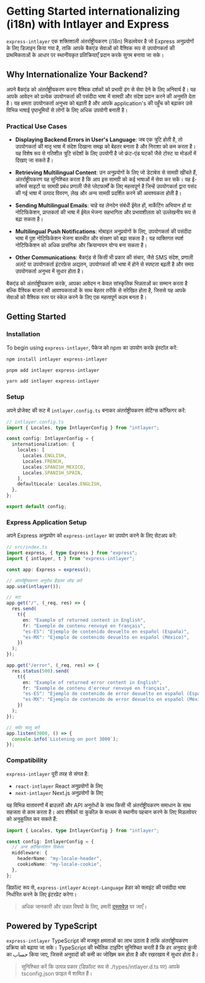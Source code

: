 # Getting Started internationalizing (i18n) with Intlayer and Express

`express-intlayer` एक शक्तिशाली अंतर्राष्ट्रीयकरण (i18n) मिडलवेयर है जो Express अनुप्रयोगों के लिए डिज़ाइन किया गया है, ताकि आपके बैकएंड सेवाओं को वैश्विक रूप से उपयोगकर्ता की प्राथमिकताओं के आधार पर स्थानीयकृत प्रतिक्रियाएँ प्रदान करके सुगम बनाया जा सके।

## Why Internationalize Your Backend?

अपने बैकएंड को अंतर्राष्ट्रीयकरण करना वैश्विक दर्शकों को प्रभावी ढंग से सेवा देने के लिए अनिवार्य है। यह आपके आवेदन को प्रत्येक उपयोगकर्ता की पसंदीदा भाषा में सामग्री और संदेश प्रदान करने की अनुमति देता है। यह क्षमता उपयोगकर्ता अनुभव को बढ़ाती है और आपके application's की पहुँच को बढ़ाकर उसे विभिन्न भाषाई पृष्ठभूमियों से लोगों के लिए अधिक उपयोगी बनाती है।

### Practical Use Cases

- **Displaying Backend Errors in User's Language**: जब एक त्रुटि होती है, तो उपयोगकर्ता की मातृ भाषा में संदेश दिखाना समझ को बेहतर बनाता है और निराशा को कम करता है। यह विशेष रूप से गतिशील त्रुटि संदेशों के लिए उपयोगी है जो फ्रंट-एंड घटकों जैसे टोस्ट या मोडलों में दिखाए जा सकते हैं।

- **Retrieving Multilingual Content**: उन अनुप्रयोगों के लिए जो डेटाबेस से सामग्री खींचते हैं, अंतर्राष्ट्रीयकरण यह सुनिश्चित करता है कि आप इस सामग्री को कई भाषाओं में सेवा कर सकें। यह ई-कॉमर्स साइटों या सामग्री प्रबंध प्रणाली जैसे प्लेटफार्मों के लिए महत्वपूर्ण है जिन्हें उपयोगकर्ता द्वारा पसंद की गई भाषा में उत्पाद विवरण, लेख और अन्य सामग्री प्रदर्शित करने की आवश्यकता होती है।

- **Sending Multilingual Emails**: चाहे वह लेनदेन संबंधी ईमेल हों, मार्केटिंग अभियान हों या नोटिफिकेशन, प्राप्तकर्ता की भाषा में ईमेल भेजना सहभागिता और प्रभावशीलता को उल्लेखनीय रूप से बढ़ा सकता है।

- **Multilingual Push Notifications**: मोबाइल अनुप्रयोगों के लिए, उपयोगकर्ता की पसंदीदा भाषा में पुश नोटिफिकेशन भेजना बातचीत और संरक्षण को बढ़ा सकता है। यह व्यक्तिगत स्पर्श नोटिफिकेशन को अधिक प्रासंगिक और क्रियान्वयन योग्य बना सकता है।

- **Other Communications**: बैकएंड से किसी भी प्रकार की संचार, जैसे SMS संदेश, प्रणाली अलर्ट या उपयोगकर्ता इंटरफ़ेस अद्यतन, उपयोगकर्ता की भाषा में होने से स्पष्टता बढ़ती है और समग्र उपयोगकर्ता अनुभव में सुधार होता है।

बैकएंड को अंतर्राष्ट्रीयकरण करके, आपका आवेदन न केवल सांस्कृतिक भिन्नताओं का सम्मान करता है बल्कि वैश्विक बाजार की आवश्यकताओं के साथ बेहतर तरीके से संरेखित होता है, जिससे यह आपके सेवाओं को वैश्विक स्तर पर स्केल करने के लिए एक महत्वपूर्ण कदम बनता है।

## Getting Started

### Installation

To begin using `express-intlayer`, पैकेज को npm का उपयोग करके इंस्टॉल करें:

```bash
npm install intlayer express-intlayer
```

```bash
pnpm add intlayer express-intlayer
```

```bash
yarn add intlayer express-intlayer
```

### Setup

अपने प्रोजेक्ट की रूट में `intlayer.config.ts` बनाकर अंतर्राष्ट्रीयकरण सेटिंग्स कॉन्फ़िगर करें:

```typescript
// intlayer.config.ts
import { Locales, type IntlayerConfig } from "intlayer";

const config: IntlayerConfig = {
  internationalization: {
    locales: [
      Locales.ENGLISH,
      Locales.FRENCH,
      Locales.SPANISH_MEXICO,
      Locales.SPANISH_SPAIN,
    ],
    defaultLocale: Locales.ENGLISH,
  },
};

export default config;
```

### Express Application Setup

अपने Express अनुप्रयोग को `express-intlayer` का उपयोग करने के लिए सेटअप करें:

```typescript
// src/index.ts
import express, { type Express } from "express";
import { intlayer, t } from "express-intlayer";

const app: Express = express();

// अंतर्राष्ट्रीयकरण अनुरोध हैंडलर लोड करें
app.use(intlayer());

// रूट
app.get("/", (_req, res) => {
  res.send(
    t({
      en: "Example of returned content in English",
      fr: "Exemple de contenu renvoyé en français",
      "es-ES": "Ejemplo de contenido devuelto en español (España)",
      "es-MX": "Ejemplo de contenido devuelto en español (México)",
    })
  );
});

app.get("/error", (_req, res) => {
  res.status(500).send(
    t({
      en: "Example of returned error content in English",
      fr: "Exemple de contenu d'erreur renvoyé en français",
      "es-ES": "Ejemplo de contenido de error devuelto en español (España)",
      "es-MX": "Ejemplo de contenido de error devuelto en español (México)",
    })
  );
});

// सर्वर चालू करें
app.listen(3000, () => {
  console.info(`Listening on port 3000`);
});
```

### Compatibility

`express-intlayer` पूरी तरह से संगत है:

- `react-intlayer` React अनुप्रयोगों के लिए
- `next-intlayer` Next.js अनुप्रयोगों के लिए

यह विभिन्न वातावरणों में ब्राउज़रों और API अनुरोधों के साथ किसी भी अंतर्राष्ट्रीयकरण समाधान के साथ सहजता से काम करता है। आप शीर्षकों या कुकीज़ के माध्यम से स्थानीय पहचान करने के लिए मिडलवेयर को अनुकूलित कर सकते हैं:

```typescript
import { Locales, type IntlayerConfig } from "intlayer";

const config: IntlayerConfig = {
  // अन्य कॉन्फ़िगरेशन विकल्प
  middleware: {
    headerName: "my-locale-header",
    cookieName: "my-locale-cookie",
  },
};
```

डिफ़ॉल्ट रूप से, `express-intlayer` `Accept-Language` हेडर को क्लाइंट की पसंदीदा भाषा निर्धारित करने के लिए इंटरप्रेट करेगा।

> अधिक जानकारी और उन्नत विषयों के लिए, हमारी [दस्तावेज़](https://github.com/aymericzip/intlayer/blob/main/docs/hi/concept/configuration.md) पर जाएँ।

## Powered by TypeScript

`express-intlayer` TypeScript की मजबूत क्षमताओं का लाभ उठाता है ताकि अंतर्राष्ट्रीयकरण प्रक्रिया को बढ़ाया जा सके। TypeScript की स्थैतिक टाइपिंग सुनिश्चित करती है कि हर अनुवाद कुंजी का حساب किया जाए, जिससे अनुवादों की कमी का जोखिम कम होता है और रखरखाव में सुधार होता है।

> सुनिश्चित करें कि उत्पन्न प्रकार (डिफ़ॉल्ट रूप से ./types/intlayer.d.ts पर) आपके tsconfig.json फ़ाइल में शामिल हैं।
